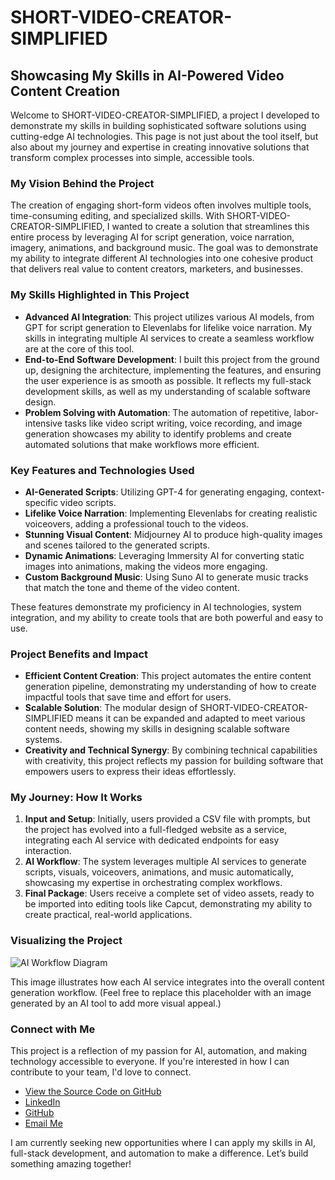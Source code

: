 # SHORT-VIDEO-CREATOR-SIMPLIFIED

## Showcasing My Skills in AI-Powered Video Content Creation

Welcome to SHORT-VIDEO-CREATOR-SIMPLIFIED, a project I developed to demonstrate my skills in building sophisticated software solutions using cutting-edge AI technologies. This page is not just about the tool itself, but also about my journey and expertise in creating innovative solutions that transform complex processes into simple, accessible tools.

### My Vision Behind the Project

The creation of engaging short-form videos often involves multiple tools, time-consuming editing, and specialized skills. With SHORT-VIDEO-CREATOR-SIMPLIFIED, I wanted to create a solution that streamlines this entire process by leveraging AI for script generation, voice narration, imagery, animations, and background music. The goal was to demonstrate my ability to integrate different AI technologies into one cohesive product that delivers real value to content creators, marketers, and businesses.

### My Skills Highlighted in This Project

- **Advanced AI Integration**: This project utilizes various AI models, from GPT for script generation to Elevenlabs for lifelike voice narration. My skills in integrating multiple AI services to create a seamless workflow are at the core of this tool.
- **End-to-End Software Development**: I built this project from the ground up, designing the architecture, implementing the features, and ensuring the user experience is as smooth as possible. It reflects my full-stack development skills, as well as my understanding of scalable software design.
- **Problem Solving with Automation**: The automation of repetitive, labor-intensive tasks like video script writing, voice recording, and image generation showcases my ability to identify problems and create automated solutions that make workflows more efficient.

### Key Features and Technologies Used

- **AI-Generated Scripts**: Utilizing GPT-4 for generating engaging, context-specific video scripts.
- **Lifelike Voice Narration**: Implementing Elevenlabs for creating realistic voiceovers, adding a professional touch to the videos.
- **Stunning Visual Content**: Midjourney AI to produce high-quality images and scenes tailored to the generated scripts.
- **Dynamic Animations**: Leveraging Immersity AI for converting static images into animations, making the videos more engaging.
- **Custom Background Music**: Using Suno AI to generate music tracks that match the tone and theme of the video content.

These features demonstrate my proficiency in AI technologies, system integration, and my ability to create tools that are both powerful and easy to use.

### Project Benefits and Impact

- **Efficient Content Creation**: This project automates the entire content generation pipeline, demonstrating my understanding of how to create impactful tools that save time and effort for users.
- **Scalable Solution**: The modular design of SHORT-VIDEO-CREATOR-SIMPLIFIED means it can be expanded and adapted to meet various content needs, showing my skills in designing scalable software systems.
- **Creativity and Technical Synergy**: By combining technical capabilities with creativity, this project reflects my passion for building software that empowers users to express their ideas effortlessly.

### My Journey: How It Works

1. **Input and Setup**: Initially, users provided a CSV file with prompts, but the project has evolved into a full-fledged website as a service, integrating each AI service with dedicated endpoints for easy interaction.
2. **AI Workflow**: The system leverages multiple AI services to generate scripts, visuals, voiceovers, animations, and music automatically, showcasing my expertise in orchestrating complex workflows.
3. **Final Package**: Users receive a complete set of video assets, ready to be imported into editing tools like Capcut, demonstrating my ability to create practical, real-world applications.

### Visualizing the Project

![AI Workflow Diagram](path/to/ai-workflow-diagram-placeholder.png)

This image illustrates how each AI service integrates into the overall content generation workflow. (Feel free to replace this placeholder with an image generated by an AI tool to add more visual appeal.)

### Connect with Me

This project is a reflection of my passion for AI, automation, and making technology accessible to everyone. If you're interested in how I can contribute to your team, I'd love to connect.

- [View the Source Code on GitHub](https://github.com/yourusername/SHORT-VIDEO-CREATOR-SIMPLIFIED)
- [LinkedIn](https://linkedin.com/in/yourprofile)
- [GitHub](https://github.com/yourusername)
- [Email Me](mailto:your.email@example.com)

I am currently seeking new opportunities where I can apply my skills in AI, full-stack development, and automation to make a difference. Let’s build something amazing together!